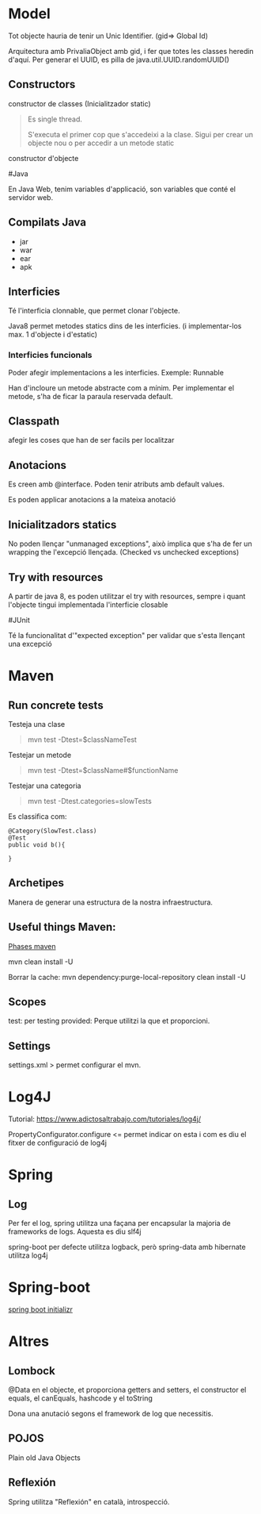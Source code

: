 # Model

Tot objecte hauria de tenir un Unic Identifier. (gid=> Global Id)

Arquitectura amb PrivaliaObject amb gid, i fer que totes les classes heredin d'aquí.
Per generar el UUID, es pilla de java.util.UUID.randomUUID()


## Constructors
constructor de classes (Inicialitzador static)
> Es single thread.
>
> S'executa el primer cop que s'accedeixi a la clase. Sigui per crear un objecte nou o per accedir a un metode static

constructor d'objecte


#Java

En Java Web, tenim variables d'applicació, son variables que conté el servidor web. 

## Compilats Java
- jar
- war
- ear
- apk

## Interficies

Té l'interficia clonnable, que permet clonar l'objecte.

Java8 permet metodes statics dins de les interficies. (i implementar-los max. 1 d'objecte i d'estatic)

### Interficies funcionals
Poder afegir implementacions a les interficies. Exemple: Runnable

Han d'incloure un metode abstracte com a mínim. 
Per implementar el metode, s'ha de ficar la paraula reservada default.


## Classpath
afegir les coses que han de ser facils per localitzar

## Anotacions
Es creen amb @interface.
Poden tenir atributs amb default values.


Es poden applicar anotacions a la mateixa anotació

## Inicialitzadors statics
No poden llençar "unmanaged exceptions", això implica que s'ha de fer un wrapping the l'excepció llençada.  (Checked vs unchecked exceptions)


## Try with resources
A partir de java 8, es poden utilitzar el try with resources, sempre i quant l'objecte tingui implementada l'interficie closable

#JUnit

Té la funcionalitat d'"expected exception" per validar que s'esta llençant una excepció

# Maven

## Run concrete tests
Testeja una clase
> mvn test -Dtest=$classNameTest 

Testejar un metode
>mvn test -Dtest=$className#$functionName

Testejar una categoria
> mvn test -Dtest.categories=slowTests

Es classifica com:
```
@Category(SlowTest.class)
@Test
public void b(){

}
```

## Archetipes
Manera de generar una estructura de la nostra infraestructura. 


## Useful things Maven:
[Phases maven](https://maven.apache.org/guides/introduction/introduction-to-the-lifecycle.html)

mvn clean install -U

Borrar la cache:
mvn dependency:purge-local-repository clean install -U

## Scopes
test: per testing
provided: Perque utilitzi la que et proporcioni. 

## Settings
settings.xml > permet configurar el mvn. 


# Log4J
Tutorial:
https://www.adictosaltrabajo.com/tutoriales/log4j/

PropertyConfigurator.configure <= permet indicar on esta i com es diu el fitxer de configuració de log4j

# Spring

## Log
Per fer el log, spring utilitza una façana per encapsular la majoria de frameworks de logs. Aquesta es diu slf4j

spring-boot per defecte utilitza logback, però spring-data amb hibernate utilitza log4j

# Spring-boot

[spring boot initializr](http://start.pring.io)

# Altres

## Lombock
@Data en el objecte, et proporciona getters and setters, el constructor el equals, el canEquals, hashcode y el toString

Dona una anutació segons el framework de log que necessitis.

## POJOS
Plain old Java Objects

## Reflexión
Spring utilitza "Reflexión" en català, introspecció.